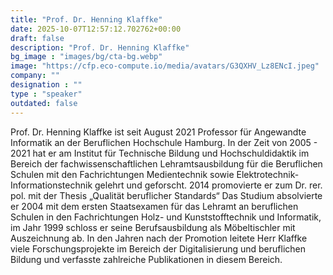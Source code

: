 ```yaml
---
title: "Prof. Dr. Henning Klaffke"
date: 2025-10-07T12:57:12.702762+00:00
draft: false
description: "Prof. Dr. Henning Klaffke"
bg_image : "images/bg/cta-bg.webp"
image: "https://cfp.eco-compute.io/media/avatars/G3QXHV_Lz8ENcI.jpeg"
company: ""
designation : ""
type : "speaker"
outdated: false
---
```


Prof. Dr. Henning Klaffke ist seit August 2021 Professor für Angewandte Informatik an der Beruflichen Hochschule Hamburg. In der Zeit von 2005 - 2021 hat er am Institut für Technische Bildung und Hochschuldidaktik im Bereich der fachwissenschaftlichen Lehramtsausbildung für die Beruflichen Schulen mit den Fachrichtungen Medientechnik sowie Elektrotechnik-Informationstechnik gelehrt und geforscht. 2014 promovierte er zum Dr. rer. pol. mit der Thesis „Qualität beruflicher Standards“ Das Studium absolvierte er 2004 mit dem ersten Staatsexamen für das Lehramt an beruflichen Schulen in den Fachrichtungen Holz- und Kunststofftechnik und Informatik, im Jahr 1999 schloss er seine Berufsausbildung als Möbeltischler mit Auszeichnung ab. 
In den Jahren nach der Promotion leitete Herr Klaffke viele Forschungsprojekte im Bereich der Digitalisierung und beruflichen Bildung und verfasste zahlreiche Publikationen in diesem Bereich.
